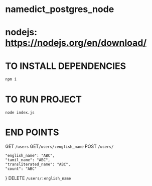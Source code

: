 # namedict_postgres_node

# nodejs: https://nodejs.org/en/download/
# TO INSTALL DEPENDENCIES
```npm i ```

# TO RUN PROJECT
```node index.js```


# END POINTS 

 GET ```/users```
 GET```/users/:english_name```
POST ```/users/```

    "english_name": "ABC",
    "tamil_name": "ABC",
    "transliterated_name": "ABC",
    "count": "ABC"
  }
 DELETE ```/users/:english_name```

